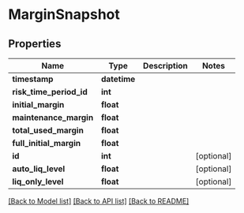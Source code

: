 # MarginSnapshot

## Properties
Name | Type | Description | Notes
------------ | ------------- | ------------- | -------------
**timestamp** | **datetime** |  | 
**risk_time_period_id** | **int** |  | 
**initial_margin** | **float** |  | 
**maintenance_margin** | **float** |  | 
**total_used_margin** | **float** |  | 
**full_initial_margin** | **float** |  | 
**id** | **int** |  | [optional] 
**auto_liq_level** | **float** |  | [optional] 
**liq_only_level** | **float** |  | [optional] 

[[Back to Model list]](../README.md#documentation-for-models) [[Back to API list]](../README.md#documentation-for-api-endpoints) [[Back to README]](../README.md)


